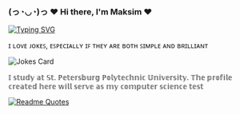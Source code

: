 ### (っ◔◡◔)っ ♥ Hi there, I'm Maksim ♥ 
[![Typing SVG](https://readme-typing-svg.herokuapp.com?font=Fira+Code&pause=1000&width=435&lines=Russian+student+straight+from+Crimea)](https://git.io/typing-svg)


ɪ ʟᴏᴠᴇ ᴊᴏᴋᴇꜱ, ᴇꜱᴘᴇᴄɪᴀʟʟʏ ɪꜰ ᴛʜᴇʏ ᴀʀᴇ ʙᴏᴛʜ ꜱɪᴍᴘʟᴇ ᴀɴᴅ ʙʀɪʟʟɪᴀɴᴛ
 
![Jokes Card](https://readme-jokes.vercel.app/api)

  𝕀 𝕤𝕥𝕦𝕕𝕪 𝕒𝕥 𝕊𝕥. ℙ𝕖𝕥𝕖𝕣𝕤𝕓𝕦𝕣𝕘 ℙ𝕠𝕝𝕪𝕥𝕖𝕔𝕙𝕟𝕚𝕔 𝕌𝕟𝕚𝕧𝕖𝕣𝕤𝕚𝕥𝕪. 𝕋𝕙𝕖 𝕡𝕣𝕠𝕗𝕚𝕝𝕖 𝕔𝕣𝕖𝕒𝕥𝕖𝕕 𝕙𝕖𝕣𝕖 𝕨𝕚𝕝𝕝 𝕤𝕖𝕣𝕧𝕖 𝕒𝕤 𝕞𝕪 𝕔𝕠𝕞𝕡𝕦𝕥𝕖𝕣 𝕤𝕔𝕚𝕖𝕟𝕔𝕖 𝕥𝕖𝕤𝕥
  
[![Readme Quotes](https://quotes-github-readme.vercel.app/api?type=horizontal&theme=dark)](https://github.com/piyushsuthar/github-readme-quotes)
<!--

.[![Readme Quotes] (https://media1.giphy.com/media/gjrYDwbjnK8x36xZIO/giphy.gif?cid=6c09b9520pbjmveejznddz33s2opq5otyug36zbycs2j81c5&ep=v1_internal_gif_by_id&rid=giphy.gif&ct=s)].


**Makksiim/Makksiim** is a ✨ _special_ ✨ repository because its `README.md` (this file) appears on your GitHub profile.

Here are some ideas to get you started:

- 🔭 I’m currently working on ...
- 🌱 I’m currently learning ...
- 👯 I’m looking to collaborate on ...
- 🤔 I’m looking for help with ...
- 💬 Ask me about ...
- 📫 How to reach me: ...
- 😄 Pronouns: ...
- ⚡ Fun fact: ...
-->
